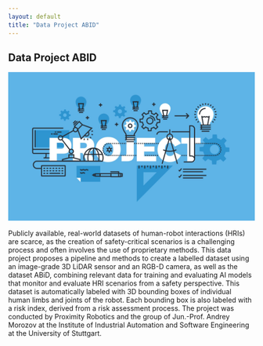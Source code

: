 ```yaml
---
layout: default
title: "Data Project ABID"
---
```


<h2>Data Project ABID</h2>
<img src="/assets/research_img/project1.jpg" alt="Data Project ABID" style="max-width:100%; height:auto;">
<p>Publicly available, real-world datasets of human-robot interactions (HRIs) are scarce, as the creation of safety-critical scenarios is a challenging process and often involves the use of proprietary methods. This data project proposes a pipeline and methods to create a labelled dataset using an image-grade 3D LiDAR sensor and an RGB-D camera, as well as the dataset ABiD, combining relevant data for training and evaluating AI models that monitor and evaluate HRI scenarios from a safety perspective. This dataset is automatically labeled with 3D bounding boxes of individual human limbs and joints of the robot. Each bounding box is also labeled with a risk index, derived from a risk assessment process. The project was conducted by Proximity Robotics and the group of Jun.-Prof. Andrey Morozov at the Institute of Industrial Automation and Software Engineering at the University of Stuttgart.</p>
